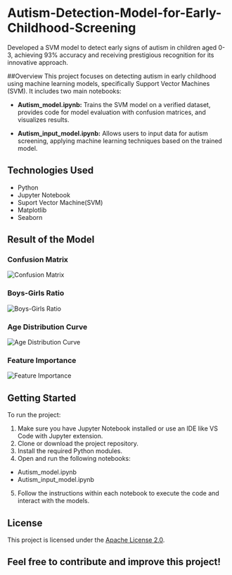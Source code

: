 # Autism-Detection-Model-for-Early-Childhood-Screening
Developed a SVM model to detect early signs of autism in children aged 0-3, achieving 93% accuracy and receiving prestigious recognition for its innovative approach.

##Overview
This project focuses on detecting autism in early childhood using machine learning models, specifically Support Vector Machines (SVM). It includes two main notebooks:

- **Autism_model.ipynb:** Trains the SVM model on a verified dataset, provides code for model evaluation with confusion matrices, and visualizes results.

- **Autism_input_model.ipynb:** Allows users to input data for autism screening, applying machine learning techniques based on the trained model.


## Technologies Used
- Python
- Jupyter Notebook
- Suport Vector Machine(SVM)
- Matplotlib
- Seaborn


## Result of the Model

### Confusion Matrix
![Confusion Matrix](Result/confusion_matrix.png)

### Boys-Girls Ratio
![Boys-Girls Ratio](Result/boys_girls_ratio.png)

### Age Distribution Curve
![Age Distribution Curve](Result/age_distribution_curve.png)

### Feature Importance
![Feature Importance](Result/feature_importance.png)

## Getting Started
To run the project:

1. Make sure you have Jupyter Notebook installed or use an IDE like VS Code with Jupyter extension.
2. Clone or download the project repository.
3. Install the required Python modules.
4. Open and run the following notebooks:
  - Autism_model.ipynb
  - Autism_input_model.ipynb
5. Follow the instructions within each notebook to execute the code and interact with the models.


## License
This project is licensed under the [Apache License 2.0](LICENSE).

## Feel free to contribute and improve this project!
